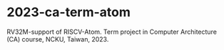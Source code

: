 # 2023-ca-term-atom
RV32M-support of RISCV-Atom. Term project in Computer Architecture (CA) course, NCKU, Taiwan, 2023.
